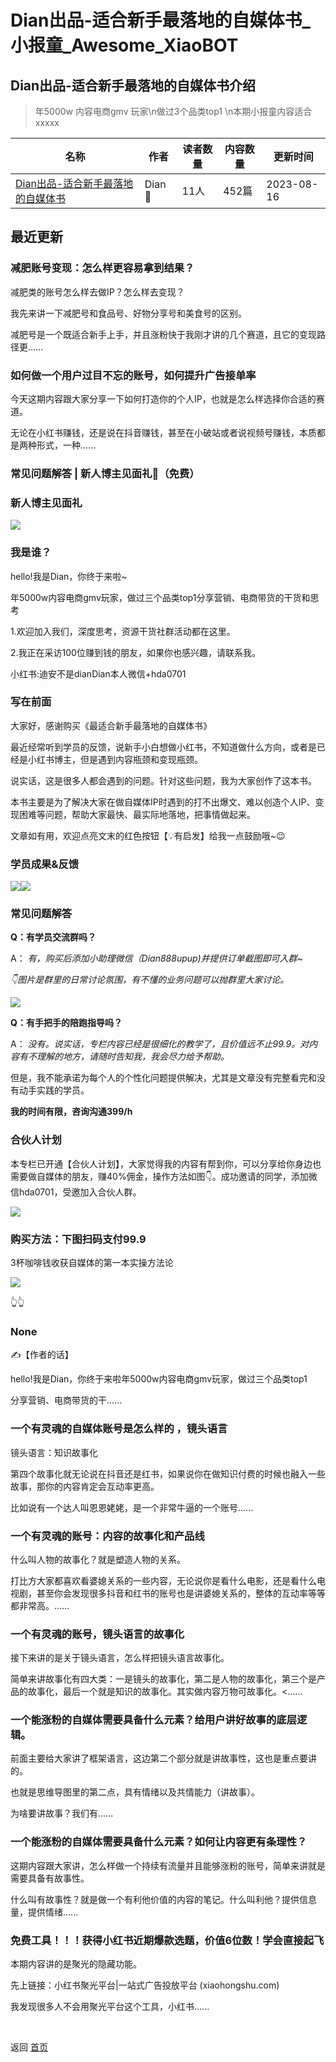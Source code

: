 # Dian出品-适合新手最落地的自媒体书_小报童_Awesome_XiaoBOT

## Dian出品-适合新手最落地的自媒体书介绍
> 年5000w 内容电商gmv 玩家\n做过3个品类top1 \n本期小报童内容适合xxxxx  
  


|名称|作者|读者数量|内容数量|更新时间|
|---|---|---|---|---|
|[Dian出品-适合新手最落地的自媒体书](https://xiaobot.net/p/20230701?refer=9c3f1c95-a052-465a-9902-f6d75080262a)|Dian 🍷|11人|452篇|2023-08-16|

## 最近更新
### 减肥账号变现：怎么样更容易拿到结果？

减肥类的账号怎么样去做IP？怎么样去变现？

我先来讲一下减肥号和食品号、好物分享号和美食号的区别。

减肥号是一个既适合新手上手，并且涨粉快于我刚才讲的几个赛道，且它的变现路径更......

### 如何做一个用户过目不忘的账号，如何提升广告接单率

今天这期内容跟大家分享一下如何打造你的个人IP，也就是怎么样选择你合适的赛道。

无论在小红书赚钱，还是说在抖音赚钱，甚至在小破站或者说视频号赚钱，本质都是两种形式，一种......

### 常见问题解答 | 新人博主见面礼🎁（免费）

### 新人博主见面礼

![](https://static.xiaobot.net/file/2023-08-14/182356/96b5feff0e3cf6cf9f701f539df2a2d7.jpeg)

### 我是谁？

hello!我是Dian，你终于来啦~

年5000w内容电商gmv玩家，做过三个品类top1分享营销、电商带货的干货和思考

1.欢迎加入我们，深度思考，资源干货社群活动都在这里。

2.我正在采访100位赚到钱的朋友，如果你也感兴趣，请联系我。

小红书:迪安不是dianDian本人微信+hda0701

### 写在前面

大家好，感谢购买《最适合新手最落地的自媒体书》

最近经常听到学员的反馈，说新手小白想做小红书，不知道做什么方向，或者是已经是小红书博主，但是遇到内容瓶颈和变现瓶颈。

说实话，这是很多人都会遇到的问题。针对这些问题，我为大家创作了这本书。

本书主要是为了解决大家在做自媒体IP时遇到的打不出爆文、难以创造个人IP、变现困难等问题，帮助大家最快、最实际地落地，把事情做起来。

文章如有用，欢迎点亮文末的红色按钮【💡有启发】给我一点鼓励哦~😉

### 学员成果&反馈

![](https://static.xiaobot.net/file/2023-08-14/182356/4ebaab0a015d775e9964bf26809b520d.jpeg)![](https://static.xiaobot.net/file/2023-08-14/182356/010f9371d9635ff4f9589164be3fce04.jpeg)

### **常见问题解答**

**Q：有学员交流群吗？**

A： _有，购买后添加小助理微信（Dian888upup)并提供订单截图即可入群~_

_👇图片是群里的日常讨论氛围，有不懂的业务问题可以抛群里大家讨论。_

![](https://static.xiaobot.net/file/2023-08-13/182356/ae8b58210ce81717ea906201981ecdd4.png)

**Q：有手把手的陪跑指导吗？**

A： _没有。说实话，专栏内容已经是很细化的教学了，且价值远不止99.9。对内容有不理解的地方，请随时告知我，我会尽力给予帮助。_

但是，我不能承诺为每个人的个性化问题提供解决，尤其是文章没有完整看完和没有动手实践的学员。

**我的时间有限，咨询沟通399/h**

### **合伙人计划**

本专栏已开通【合伙人计划】，大家觉得我的内容有帮到你，可以分享给你身边也需要做自媒体的朋友，赚40%佣金，操作方法如图👇。成功邀请的同学，添加微信hda0701，受邀加入合伙人群。

![](https://static.xiaobot.net/file/2023-08-13/182356/aed19b61f7648d91bac9c3481ead9298.jpeg)

### **购买方法：下图扫码支付99.9**

3杯咖啡钱收获自媒体的第一本实操方法论

![](https://static.xiaobot.net/file/2023-08-13/182356/ae5f8eb713ca19de7c85a8355fd89fea.jpeg)

👆👆

### None

✍【作者的话】

hello!我是Dian，你终于来啦年5000w内容电商gmv玩家，做过三个品类top1

分享营销、电商带货的干......

### 一个有灵魂的自媒体账号是怎么样的 ，镜头语言

镜头语言：知识故事化

第四个故事化就无论说在抖音还是红书，如果说你在做知识付费的时候也融入一些故事，那你的内容肯定会互动率更高。

比如说有一个达人叫恩恩姥姥，是一个非常牛逼的一个账号......

### 一个有灵魂的账号：内容的故事化和产品线

什么叫人物的故事化？就是塑造人物的关系。

打比方大家都喜欢看婆媳关系的一些内容，无论说你是看什么电影，还是看什么电视剧，甚至你会发现很多抖音和红书的账号也是讲婆媳关系的，整体的互动率等等都非常高。......

### 一个有灵魂的账号，镜头语言的故事化

接下来讲的是关于镜头语言，怎么样把镜头语言故事化。

简单来讲故事化有四大类：一是镜头的故事化，第二是人物的故事化，第三个是产品的故事化，最后一个就是知识的故事化。其实做内容万物可故事化。<......

### 一个能涨粉的自媒体需要具备什么元素？给用户讲好故事的底层逻辑。

前面主要给大家讲了框架语言，这边第二个部分就是讲故事性，这也是重点要讲的。

也就是思维导图里的第二点，具有情绪以及共情能力（讲故事）。

为啥要讲故事？我们有......

### 一个能涨粉的自媒体需要具备什么元素？如何让内容更有条理性？

这期内容跟大家讲，怎么样做一个持续有流量并且能够涨粉的账号，简单来讲就是需要具备有故事性。

什么叫有故事性？就是做一个有利他价值的内容的笔记。什么叫利他？提供信息量，提供情绪......

### 免费工具！！！获得小红书近期爆款选题，价值6位数！学会直接起飞

本期内容讲的是聚光的隐藏功能。

先上链接：小红书聚光平台|一站式广告投放平台 (xiaohongshu.com)

我发现很多人不会用聚光平台这个工具，小红书......


<a href="https://github.com/Reno9527/awesome-xiaobot" style="color: white; text-decoration: none;">awesome-xiaobot</a>

返回 [首页](../README.md)
